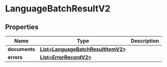 
# LanguageBatchResultV2

## Properties
Name | Type | Description | Notes
------------ | ------------- | ------------- | -------------
**documents** | [**List&lt;LanguageBatchResultItemV2&gt;**](LanguageBatchResultItemV2.md) |  |  [optional]
**errors** | [**List&lt;ErrorRecordV2&gt;**](ErrorRecordV2.md) |  |  [optional]



